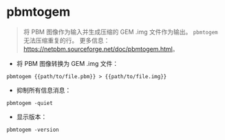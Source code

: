 # pbmtogem

> 将 PBM 图像作为输入并生成压缩的 GEM .img 文件作为输出。
> `pbmtogem` 无法压缩重复的行。
> 更多信息：<https://netpbm.sourceforge.net/doc/pbmtogem.html>。

- 将 PBM 图像转换为 GEM .img 文件：

`pbmtogem {{path/to/file.pbm}} > {{path/to/file.img}}`

- 抑制所有信息消息：

`pbmtogem -quiet`

- 显示版本：

`pbmtogem -version`